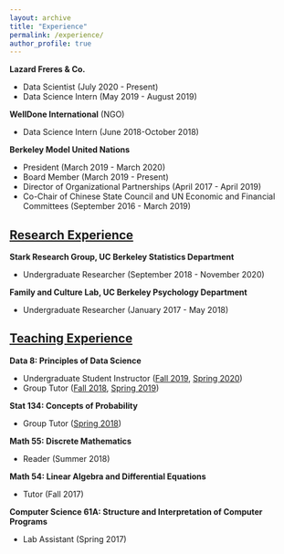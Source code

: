 ```yaml
---
layout: archive
title: "Experience"
permalink: /experience/
author_profile: true
---
```


**Lazard Freres & Co.**

  - Data Scientist (July 2020 - Present)
  - Data Science Intern (May 2019 - August 2019)

**WellDone International** (NGO)

  - Data Science Intern (June 2018-October 2018)

**Berkeley Model United Nations**

  - President (March 2019 - March 2020)
  - Board Member (March 2019 - Present)
  - Director of Organizational Partnerships (April 2017 - April 2019)
  - Co-Chair of Chinese State Council and UN Economic and Financial Committees (September 2016 - March 2019)

## [Research Experience](https://hluo27.github.io/research/)

**Stark Research Group, UC Berkeley Statistics Department**

  - Undergraduate Researcher (September 2018 - November 2020)

**Family and Culture Lab, UC Berkeley Psychology Department**

  - Undergraduate Researcher (January 2017 - May 2018)

## [Teaching Experience](https://hluo27.github.io/teaching/)

**Data 8: Principles of Data Science**

  - Undergraduate Student Instructor ([Fall 2019](http://data8.org/fa19/),  [Spring 2020](http://data8.org/sp20/)) 
  - Group Tutor ([Fall 2018](http://data8.org/fa18/), [Spring 2019](http://data8.org/sp19/))

**Stat 134: Concepts of Probability** 

  - Group Tutor ([Spring 2018](https://github.com/hLuo27/teaching/tree/master/stat134))

**Math 55: Discrete Mathematics**

  - Reader (Summer 2018)

**Math 54: Linear Algebra and Differential Equations**

  - Tutor (Fall 2017)
  
**Computer Science 61A: Structure and Interpretation of Computer Programs**
  - Lab Assistant (Spring 2017)
